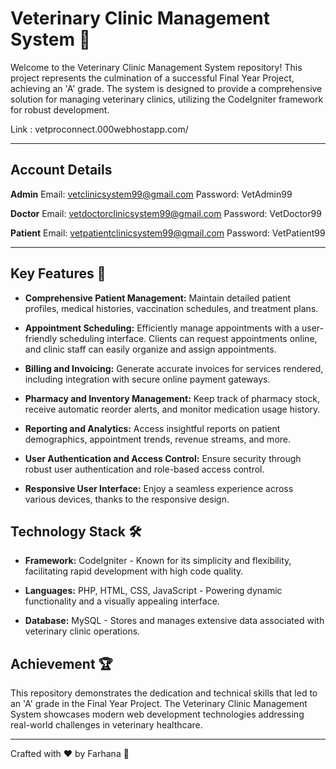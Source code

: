 # Veterinary Clinic Management System 🐾

Welcome to the Veterinary Clinic Management System repository! This project represents the culmination of a successful Final Year Project, achieving an 'A' grade. The system is designed to provide a comprehensive solution for managing veterinary clinics, utilizing the CodeIgniter framework for robust development.

Link : vetproconnect.000webhostapp.com/

---

## Account Details

**Admin**
Email: vetclinicsystem99@gmail.com
Password: VetAdmin99

**Doctor**
Email: vetdoctorclinicsystem99@gmail.com
Password: VetDoctor99

**Patient**
Email: vetpatientclinicsystem99@gmail.com
Password: VetPatient99

---

## Key Features 🚀

- **Comprehensive Patient Management:** Maintain detailed patient profiles, medical histories, vaccination schedules, and treatment plans.

- **Appointment Scheduling:** Efficiently manage appointments with a user-friendly scheduling interface. Clients can request appointments online, and clinic staff can easily organize and assign appointments.

- **Billing and Invoicing:** Generate accurate invoices for services rendered, including integration with secure online payment gateways.

- **Pharmacy and Inventory Management:** Keep track of pharmacy stock, receive automatic reorder alerts, and monitor medication usage history.

- **Reporting and Analytics:** Access insightful reports on patient demographics, appointment trends, revenue streams, and more.

- **User Authentication and Access Control:** Ensure security through robust user authentication and role-based access control.

- **Responsive User Interface:** Enjoy a seamless experience across various devices, thanks to the responsive design.

## Technology Stack 🛠️

- **Framework:** CodeIgniter - Known for its simplicity and flexibility, facilitating rapid development with high code quality.

- **Languages:** PHP, HTML, CSS, JavaScript - Powering dynamic functionality and a visually appealing interface.

- **Database:** MySQL - Stores and manages extensive data associated with veterinary clinic operations.

## Achievement 🏆

This repository demonstrates the dedication and technical skills that led to an 'A' grade in the Final Year Project. The Veterinary Clinic Management System showcases modern web development technologies addressing real-world challenges in veterinary healthcare.

---

Crafted with :heart: by Farhana 🌟
